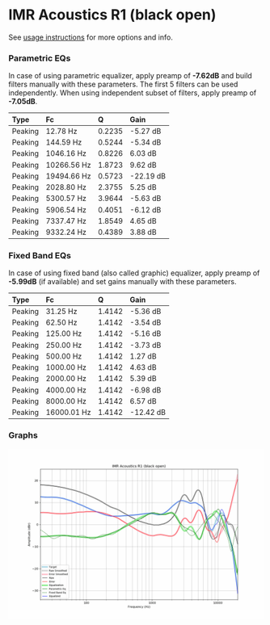 # IMR Acoustics R1 (black open)
See [usage instructions](https://github.com/jaakkopasanen/AutoEq#usage) for more options and info.

### Parametric EQs
In case of using parametric equalizer, apply preamp of **-7.62dB** and build filters manually
with these parameters. The first 5 filters can be used independently.
When using independent subset of filters, apply preamp of **-7.05dB**.

| Type    | Fc          |      Q | Gain      |
|:--------|:------------|:-------|:----------|
| Peaking | 12.78 Hz    | 0.2235 | -5.27 dB  |
| Peaking | 144.59 Hz   | 0.5244 | -5.34 dB  |
| Peaking | 1046.16 Hz  | 0.8226 | 6.03 dB   |
| Peaking | 10266.56 Hz | 1.8723 | 9.62 dB   |
| Peaking | 19494.66 Hz | 0.5723 | -22.19 dB |
| Peaking | 2028.80 Hz  | 2.3755 | 5.25 dB   |
| Peaking | 5300.57 Hz  | 3.9644 | -5.63 dB  |
| Peaking | 5906.54 Hz  | 0.4051 | -6.12 dB  |
| Peaking | 7337.47 Hz  | 1.8549 | 4.65 dB   |
| Peaking | 9332.24 Hz  | 0.4389 | 3.88 dB   |

### Fixed Band EQs
In case of using fixed band (also called graphic) equalizer, apply preamp of **-5.99dB**
(if available) and set gains manually with these parameters.

| Type    | Fc          |      Q | Gain      |
|:--------|:------------|:-------|:----------|
| Peaking | 31.25 Hz    | 1.4142 | -5.36 dB  |
| Peaking | 62.50 Hz    | 1.4142 | -3.54 dB  |
| Peaking | 125.00 Hz   | 1.4142 | -5.16 dB  |
| Peaking | 250.00 Hz   | 1.4142 | -3.73 dB  |
| Peaking | 500.00 Hz   | 1.4142 | 1.27 dB   |
| Peaking | 1000.00 Hz  | 1.4142 | 4.63 dB   |
| Peaking | 2000.00 Hz  | 1.4142 | 5.39 dB   |
| Peaking | 4000.00 Hz  | 1.4142 | -6.98 dB  |
| Peaking | 8000.00 Hz  | 1.4142 | 6.57 dB   |
| Peaking | 16000.01 Hz | 1.4142 | -12.42 dB |

### Graphs
![](./IMR%20Acoustics%20R1%20(black%20open).png)